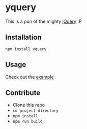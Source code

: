 # yquery

This is a pun of the mighty [jQuery](http://jquery.com/) :P

## Installation

`npm install yquery`

## Usage

Check out the [example](examples/basic/basic.js)

## Contribute

- Clone this repo
- `cd project-directory`
- `npm install`
- `npm run build`
